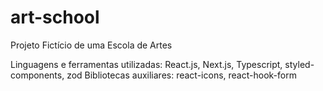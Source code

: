 # art-school
Projeto Fictício de uma Escola de Artes

Linguagens e ferramentas utilizadas: React.js, Next.js, Typescript, styled-components, zod
Bibliotecas auxiliares: react-icons, react-hook-form
